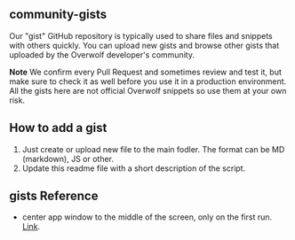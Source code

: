 ## community-gists

Our "gist" GitHub repository is typically used to share files and snippets with others quickly. 
You can upload new gists and browse other gists that uploaded by the Overwolf developer's community.

**Note** We confirm every Pull Request and sometimes review and test it, but make sure to check it as well before you use it in a production environment. All the gists here are not official Overwolf snippets so use them at your own risk.

## How to add a gist

1. Just create or upload new file to the main fodler. The format can be MD (markdown), JS or other.
2. Update this readme file with a short description of the script.

## gists Reference

* center app window to the middle of the screen, only on the first run. [Link](center-window-on-first-load.md).

